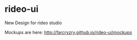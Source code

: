 rideo-ui
========

New Design for rideo studio

Mockups are here: http://farcryzry.github.io/rideo-ui/mockups
